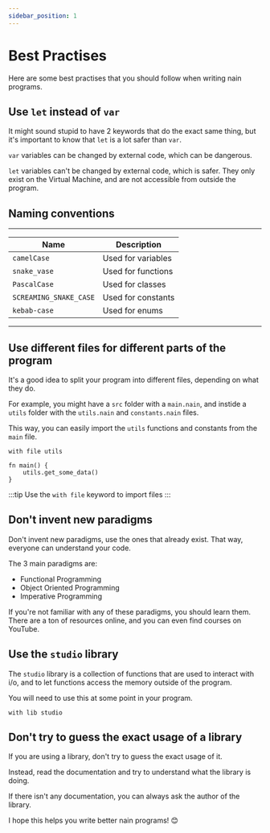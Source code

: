 ```yaml
---
sidebar_position: 1
---
```


# Best Practises

Here are some best practises that you should follow when writing nain programs.

## Use `let` instead of `var`

It might sound stupid to have 2 keywords that do the exact same thing, but it's important to know that `let` is a lot safer than `var`.

`var` variables can be changed by external code, which can be dangerous.

`let` variables can't be changed by external code, which is safer. They only exist on the Virtual Machine, and are not accessible from outside the program.

## Naming conventions

---

| Name                   | Description        |
| ---------------------- | ------------------ |
| `camelCase`            | Used for variables |
| `snake_vase`           | Used for functions |
| `PascalCase`           | Used for classes   |
| `SCREAMING_SNAKE_CASE` | Used for constants |
| `kebab-case`           | Used for enums     |

---

## Use different files for different parts of the program

It's a good idea to split your program into different files, depending on what they do.

For example, you might have a `src` folder with a `main.nain`, and instide a `utils` folder
with the `utils.nain` and `constants.nain` files.

This way, you can easily import the `utils` functions and constants from the `main` file.

```nain
with file utils

fn main() {
    utils.get_some_data()
}
```

:::tip
Use the `with file` keyword to import files
:::

## Don't invent new paradigms

Don't invent new paradigms, use the ones that already exist.
That way, everyone can understand your code.

The 3 main paradigms are:

-   Functional Programming
-   Object Oriented Programming
-   Imperative Programming

If you're not familiar with any of these paradigms, you should learn them.
There are a ton of resources online, and you can even find courses on YouTube.

## Use the `studio` library

The `studio` library is a collection of functions that are used to interact with i/o, and to let functions access the memory outside of the program.

You will need to use this at some point in your program.

```nain
with lib studio
```

## Don't try to guess the exact usage of a library

If you are using a library, don't try to guess the exact usage of it.

Instead, read the documentation and try to understand what the library is doing.

If there isn't any documentation, you can always ask the author of the library.

I hope this helps you write better nain programs! 😊
